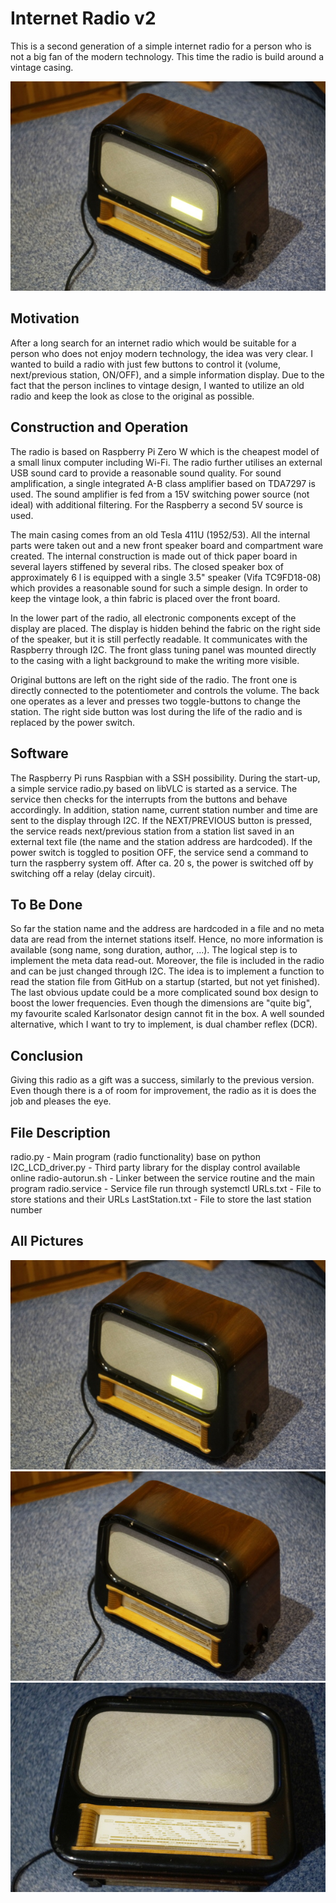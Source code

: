 # Internet Radio v2
This is a second generation of a simple internet radio for a person who is not a big fan of the modern technology. This time the radio is build around a vintage casing.

![Radio 1](https://github.com/hadato/Internet_Radio_v2/blob/master/_DSC3178.JPG)

## Motivation
After a long search for an internet radio which would be suitable for a person who does not enjoy modern technology, the idea was very clear. I wanted to build a radio with just few buttons to control it (volume, next/previous station, ON/OFF), and a simple information display. Due to the fact that the person inclines to vintage design, I wanted to utilize an old radio and keep the look as close to the original as possible.

## Construction and Operation
The radio is based on Raspberry Pi Zero W which is the cheapest model of a small linux computer including Wi-Fi. The radio further utilises an external USB sound card to provide a reasonable sound quality. For sound amplification, a single integrated A-B class amplifier based on TDA7297 is used. The sound amplifier is fed from a 15V switching power source (not ideal) with additional filtering. For the Raspberry a second 5V source is used. 

The main casing comes from an old Tesla 411U (1952/53). All the internal parts were taken out and a new front speaker board and compartment ware created. The internal construction is made out of thick paper board in several layers stiffened by several ribs.  The closed speaker box of approximately 6 l is equipped with a single 3.5" speaker (Vifa TC9FD18-08) which provides a reasonable sound for such a simple design. In order to keep the vintage look, a thin fabric is placed over the front board. 

In the lower part of the radio, all electronic components except of the display are placed. The display is hidden behind the fabric on the right side of the speaker, but it is still perfectly readable. It communicates with the Raspberry through I2C. The front glass tuning panel was mounted directly to the casing with a light background to make the writing more visible. 

Original buttons are left on the right side of the radio. The front one is directly connected to the potentiometer and controls the volume. The back one operates as a lever and presses two toggle-buttons to change the station. The right side button was lost during the life of the radio and is replaced by the power switch. 

## Software
The Raspberry Pi runs Raspbian with a SSH possibility. During the start-up, a simple service radio.py based on libVLC is started as a service.  The service then checks for the interrupts from the buttons and behave accordingly. In addition, station name, current station number and time are sent to the display through I2C. If the NEXT/PREVIOUS button is pressed, the service reads next/previous station from a station list saved in an external text file (the name and the station address are hardcoded). If the power switch is toggled to position OFF, the service send a command to turn the raspberry system off. After ca. 20 s, the power is switched off by switching off a relay (delay circuit). 

## To Be Done
So far the station name and the address are hardcoded in a file and no meta data are read from the internet stations itself. Hence, no more information is  available (song name, song duration, author, ...). The logical step is to implement the meta data read-out. Moreover, the file is included in the radio and can be just changed through I2C. The idea is to implement a function to read the station file from GitHub on a startup (started, but not yet finished). The last obvious update could be a more complicated sound box design to boost the lower frequencies. Even though the dimensions are "quite big", my favourite scaled Karlsonator design cannot fit in the box.  A well sounded alternative, which I want to try to implement, is dual chamber reflex (DCR).

## Conclusion
Giving this radio as a gift was a success, similarly to the previous version. Even though there is a of room for improvement, the radio as it is does the job and pleases the eye. 

## File Description
radio.py  - Main program (radio functionality) base on python
I2C_LCD_driver.py - Third party library for the display control available online
radio-autorun.sh - Linker between the service routine and the main program
 radio.service -  Service file run through systemctl
URLs.txt - File to store stations and their URLs
LastStation.txt - File to store the last station number


## All Pictures
![Radio 2]( https://github.com/hadato/Internet_Radio_v2/blob/master/_DSC3178.JPG)
![Radio 3]( https://github.com/hadato/Internet_Radio_v2/blob/master/_DSC3179.JPG)
![Radio 4]( https://github.com/hadato/Internet_Radio_v2/blob/master/_DSC3183.JPG)

